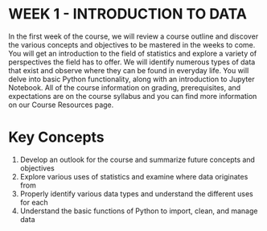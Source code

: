 # WEEK 1 - INTRODUCTION TO DATA



In the first week of the course, we will review a course outline and discover the various concepts and objectives to be mastered in the weeks to come. You will get an introduction to the field of statistics and explore a variety of perspectives the field has to offer. We will identify numerous types of data that exist and observe where they can be found in everyday life. You will delve into basic Python functionality, along with an introduction to Jupyter Notebook. All of the course information on grading, prerequisites, and expectations are on the course syllabus and you can find more information on our Course Resources page.




# Key Concepts
 1. Develop an outlook for the course and summarize future concepts and objectives
 2. Explore various uses of statistics and examine where data originates from
 3. Properly identify various data types and understand the different uses for each
 4. Understand the basic functions of Python to import, clean, and manage data
 

